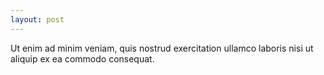 ```yaml
---
layout: post
---
```


Ut enim ad minim veniam, quis nostrud exercitation ullamco laboris nisi ut aliquip ex ea commodo consequat.
